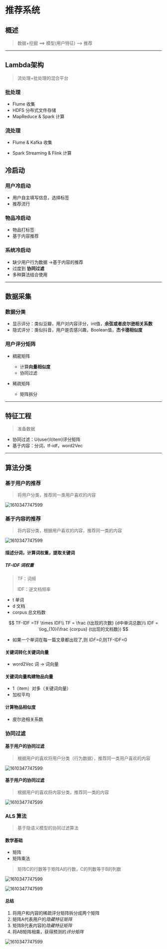 # 推荐系统
## 概述
> 数据+挖掘 ==> 模型(用户特征) --> 推荐
---
## Lambda架构

> 流处理+批处理的混合平台

### 批处理

- Flume 收集
- HDFS 分布式文件存储
- MapReduce & Spark 计算

### 流处理

- Flume & Kafka 收集

- Spark Streaming & Flink 计算

## 冷启动

### 用户冷启动
- 用户自主填写信息，选择标签
- 推荐流行
### 物品冷启动
- 物品打标签
- 基于内容推荐
### 系统冷启动
- 缺少用户行为数据 ->基于内容的推荐
- 过度到 **协同过滤**
- 多种算法结合使用

---
## 数据采集

### 数据分类

- 显示评分：类似豆瓣，用户对内容评分，int值，**余弦或者皮尔逊相关系数**
- 隐式评分：类似抖音，用户是否感兴趣，Boolean值，**杰卡德相似度**

### 用户评分矩阵

- 稠密矩阵
  - 计算**向量相似度**
  - 协同过滤

- 稀疏矩阵
  - 矩阵拆分

---

## 特征工程

> 准备数据

- 协同过滤：U(user)I(item)评分矩阵
- 基于内容：分词，tf-idf，word2Vec

---

## 算法分类

### 基于用户的推荐
> 将用户分类，推荐同一类用户喜欢的内容

![1610347747599](.assets/1610347747599.png)

### 基于内容的推荐
> 将内容分类，根据用户喜欢的内容，推荐同一类的内容

![1610347747599](.assets/1610347845292.png)

#### 描述分词，计算词权重，提取关键词

##### TF-IDF 词权重

> TF：词频
>
> IDF：逆文档频率

- t 单词
- d 文档
- corpus 总文档数

$$
TF-IDF =TF \times IDF\\
TF = \frac {t出现的次数} {d中单词总数}\\
IDF = \log_{10}(\frac {corpus} {t出现的文档数})
$$

- 如果一个单词在每一篇文章都出现了,则 *IDF=0*,则TF-IDF=0

#### 关键词转化关键词向量

- word2Vec 词 -> 词向量

#### 关键词向量构建物品向量

- 1（item）对多（关键词向量）
- 加权平均

#### 计算物品相似度 

- 皮尔逊相关系数

### 协同过滤

#### 基于用户的协同过滤
> 根据用户的喜欢将用户分类（行为数据），推荐同一类用户喜欢的内容

![1610347747599](.assets/1610347994396.png)

#### 基于用户的协同过滤
> 根据用户的喜欢将内容分类，推荐同一类的内容

![1610347747599](.assets/1610348126664.png)

### ALS 算法

>基于隐语义模型的协同过滤算法
#### 数学基础
- 矩阵
- 矩阵乘法
> 矩阵C的行数等于矩阵A的行数，C的列数等于B的列数

![1610347747599](.assets/CodeCogsEqn.png)

![1610347747599](.assets/CodeCogsEqn2.png)

#### 总结
1. 将用户和内容的稀疏评分矩阵拆分成两个矩阵
2. 矩阵A代表用户的*隐藏特征矩阵*
3. 矩阵B代表内容的*隐藏特征矩阵*
4. 将AB矩阵相乘，获得预测的*评分矩阵*

![1610347747599](.assets/1610350428585.png)
